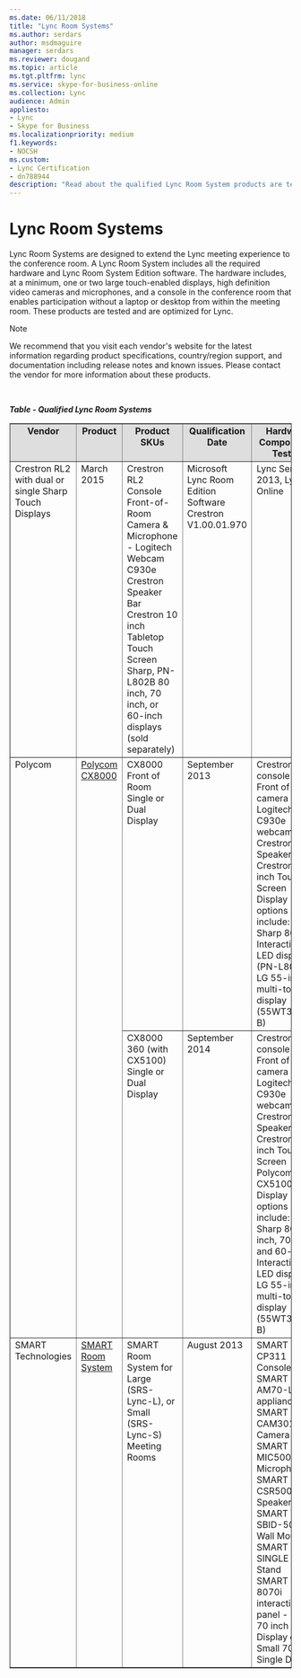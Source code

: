 ```yaml
---
ms.date: 06/11/2018
title: "Lync Room Systems"
ms.author: serdars
author: msdmaguire
manager: serdars
ms.reviewer: dougand
ms.topic: article
ms.tgt.pltfrm: lync
ms.service: skype-for-business-online
ms.collection: Lync
audience: Admin
appliesto:
- Lync
- Skype for Business
ms.localizationpriority: medium
f1.keywords:
- NOCSH
ms.custom:
- Lync Certification
- dn788944
description: "Read about the qualified Lync Room System products are tested and are optimized for Lync."
---
```


#  Lync Room Systems

Lync Room Systems are designed to extend the Lync meeting experience to the conference room. A Lync Room System includes all the required hardware and Lync Room System Edition software. The hardware includes, at a minimum, one or two large touch-enabled displays, high definition video cameras and microphones, and a console in the conference room that enables participation without a laptop or desktop from within the meeting room. These products are tested and are optimized for Lync.

> [!NOTE]
> We recommend that you visit each vendor's website for the latest information regarding product specifications, country/region support, and documentation including release notes and known issues. Please contact the vendor for more information about these products.
<br/>

***Table - Qualified Lync Room Systems***

<table border="1" cellpadding="5" cellspacing="" class="grid"  width="100%">
    <colgroup>
        <col />
        <col />
        <col width="200" />
        <col />
        <col width="400" />
        <col />
        <col />
        <col width="350" />
    </colgroup>
    <tr bgcolor="#DEDEDE">
        <td align="center" valign="top"><strong>Vendor</strong></td>
        <td align="center" valign="top"><strong>Product</strong></td>
        <td align="center" valign="top"><strong>Product SKUs</strong></td>
        <td align="center" valign="top"><strong>Qualification Date</strong></td>
        <td align="center" valign="top"><strong>Hardware Components Tested</strong></td>
        <td align="center" valign="top"><strong>Firmware Version Tested</strong></td>
        <td align="center" valign="top"><strong>Lync Server Version Supported</strong></td>
        <td align="center" valign="top"><strong>Documentation, Known Issues, Support</strong></td>
    </tr>
    <tbody>
        <tr align="left" valign="top">
            <td>Crestron RL2 with dual or single Sharp Touch Displays</td>
            <td>March 2015</td>
            <td>Crestron RL2 Console <br />Front-of-Room Camera &amp; Microphone - Logitech Webcam C930e <br />Crestron Speaker Bar <br />Crestron 10 inch Tabletop Touch Screen <br />Sharp, PN-L802B 80 inch, 70 inch, or 60-inch displays (sold separately)</td>
            <td>Microsoft Lync Room Edition Software<br /> Crestron V1.00.01.970</td>
            <td>Lync Server 2013, Lync Online</td>
            <td rowspan="6">
                <ul>
                    <li><a href="https://support.microsoft.com/kb/3061980/">Article ID: 3061980 About the SCEP feature in April 2015 Update</a></li>
                    <li><a href="https://support.microsoft.com/kb/3048567/">Article ID: 3048567 April 2015 Update Release Notes</a></li>
                    <li><a href="https://support.microsoft.com/kb/2921197/en-us">Article ID: 2921197 User interface elements aren't displayed when you restart Lync Room System</a></li>
                    <li>Article ID: 2926665 Lync Room System whiteboard drawing feature</li>
                    <li><a href="https://support.microsoft.com/kb/2920614/en-us">Article ID: 2920614 - Lync Room System device can't sign in automatically when a user restarts the device</a></li>
                    <li><a href="https://support.microsoft.com/kb/2920616">Article ID: 2920616 - January 2014 Update</a></li>
                    <li><a href="https://support.microsoft.com/kb/2933446">Article ID: 2933446 - March Update, using SCOM</a></li>
                </ul>
            </td>
<td></td>
<td></td>
        </tr>
        <tr align="left" valign="top">
            <td rowspan="2">Polycom</td>
            <td rowspan="2"><a href="https://www.polycom.com/products-services/products-for-microsoft/lync-optimized/cx8000.html" title="Polycom CX8000">Polycom CX8000</a></td>
            <td>CX8000 Front of Room Single or Dual Display</td>
            <td>September 2013</td>
            <td>Crestron RL2 console<br />Front of room camera - Logitech C930e webcam<br />Crestron Speaker<br />Crestron 10 inch Touch Screen<br />Display options include:<br />Sharp 80 inch Interactive LED display (PN-L802B), LG 55-inch multi-touch display (55WT30MS-B)</td>
            <td>Microsoft Lync Room Edition Software<br /> Crestron V1.00.01.970</td>
            <td>Lync Server 2013, Lync Online</td>
        </tr>
        <tr align="left" valign="top">
            <td>CX8000 360 (with CX5100) Single or Dual Display</td>
            <td>September 2014</td>
            <td>Crestron RL2 console <br />Front of room camera - Logitech C930e webcam <br />Crestron Speaker <br />Crestron 10 inch Touch Screen Polycom CX5100 <br />Display options include: <br />Sharp 80 inch, 70 inch, and 60-inch Interactive LED display, LG 55-inch multi-touch display (55WT30MS-B)</td>
            <td>Microsoft Lync Room Edition Software Crestron V1.00.11.066</td>
            <td>Lync Server 2013, Lync Online</td>
        </tr>
        <tr align="left" valign="top">
            <td>SMART Technologies</td>
            <td><a href="https://www.unifiedcommunications.com/p-4863-smart-technologies-srs-lync-m-smart-room-system-for-microsoft-lync.aspx" title="SMART Room System">SMART Room System</a></td>
            <td>SMART Room System for Large  (SRS-Lync-L), or Small  (SRS-Lync-S) Meeting Rooms</td>
            <td>August 2013</td>
            <td>SMART CP311 Console<br /> SMART AM70-L Lync appliance<br /> SMART CAM301 Camera<br /> SMART MIC500 Table Microphone<br /> SMART CSR500 Speakers<br /> SMART WM-SBID-501 Wall Mount<br /> SMART WSK-SINGLE Wall Stand<br /> SMART Board 8070i interactive flat panel - Large 70 inch Dual Display or Small 70 inch Single Display</td>
            <td>Microsoft Lync Room Edition Software<br /> SMART V1.0.451.0</td>
            <td>Lync Server 2013, Lync Online</td>
        </tr>
    </tbody>
</table>

